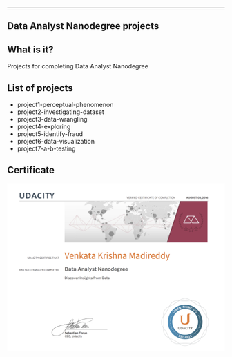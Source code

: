 --------------------------------------------
Data Analyst Nanodegree projects
--------------------------------------------

What is it?
----------------------
Projects for completing Data Analyst Nanodegree

List of projects
----------------------
  * project1-perceptual-phenomenon
  * project2-investigating-dataset
  * project3-data-wrangling
  * project4-exploring
  * project5-identify-fraud
  * project6-data-visualization
  * project7-a-b-testing

Certificate
----------------------
![image](certificate.png)
